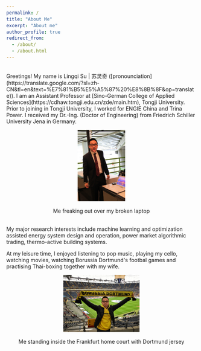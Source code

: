 ```yaml
---
permalink: /
title: "About Me"
excerpt: "About me"
author_profile: true
redirect_from: 
  - /about/
  - /about.html
---
```


<br/>
Greetings! My name is Lingqi Su | 苏灵奇 ([pronounciation](https://translate.google.com/?sl=zh-CN&tl=en&text=%E7%81%B5%E5%A5%87%20%E8%8B%8F&op=translate)). I am an Assistant Professor at [Sino-German College of Applied Sciences](https://cdhaw.tongji.edu.cn/zde/main.htm), Tongji University. Prior to joining in Tongji University, I worked for ENGIE China and Trina Power. I received my Dr.-Ing. (Doctor of Engineering) from Friedrich Schiller University Jena in Germany. 


<p align="center"><img src="/images/bachelor.jpg" alt="Don't mess with me, I'll eat you" width="25%"/></p>
<center>Me freaking out over my broken laptop</center>

<br/>

My major research interests include machine learning and optimization assisted energy system design and operation, power market algorithmic trading, thermo-active building systems. 

At my leisure time, I enjoyed listening to pop music, playing my cello, watching movies, watching Borussia Dortmund's footbal games and practising Thai-boxing together with my wife.

<p align="center"><img src="/images/bvb.JPG" alt="" width="40%"/></p>
<center>Me standing inside the Frankfurt home court with Dortmund jersey</center>

<br/>
